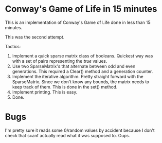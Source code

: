 Conway's Game of Life in 15 minutes
===================================

This is an implementation of Conway's Game of Life done in less than 15 minutes.

This was the second attempt.

Tactics:
1.  Implement a quick sparse matrix class of booleans. Quickest way was with a set of pairs representing the _true_ values.
2.  Use two SparseMatrix's that alternate between odd and even generations. This required a Clear() method and a generation counter.
3.  Implement the iterative algorithm. Pretty straight forward with the SparseMatrix. Since we don't know any bounds, the matrix needs to keep track of them. This is done in the set() method.
4.  Implement printing. This is easy.
5.  Done.

Bugs
====

I'm pretty sure it reads some 0/random values by accident because I don't check that scanf actually read what it was supposed to. Oups.
